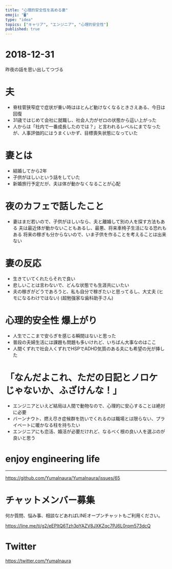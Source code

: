 ```yaml
---
title: "心理的安全性を高める妻"
emoji: "🖥"
type: "idea"
topics: ["キャリア", "エンジニア", "心理的安全性"]
published: true
---
```


# 2018-12-31

昨夜の話を思い出してつづる

# 夫

- 脊柱菅狭窄症で症状が重い時はほとんど動けなくなるときさえある、今日は回復
- 31歳ではじめて会社に就職し、社会人力がゼロの状態から這い上がった
- 人からは「社内で一番成長したのでは？」と言われるレベルにまでなったが、人事評価的にはうまくいかず、目標喪失状態になっていた

# 妻とは

- 結婚してから2年
- 子供がほしいという話をしていた
- 新婚旅行予定だが、夫は体が動かなくなることが心配

# 夜のカフェで話したこと

- 妻はまだ若いので、子供がほしいなら、夫と離婚して別の人を探す方法もある
夫は最近体が動かないこともあるし、最悪、将来車椅子生活になる恐れもある
将来の稼ぎも分からないので、いま子供を作ることを考えることは出来ない

# 妻の反応

- 生きていてくれたらそれで良い
- 悲しいことは言わないで、どんな状態でも生涯共にいたい
- 夫の稼ぎがどうであろうと、私も自分で稼ぎたいと思ってるし、大丈夫 (ヒモになるわけではない) (超勉强家な歯科助手さん)

# 心理的安全性 爆上がり

- 人生でここまで安らぎを感じる瞬間はないと思った
- 普段の夫婦生活には課題も問題も多いけれど、いちばん大事なのはここ
- 人間くずれで社会人くずれでHSPでADHD気質のある夫にも希望の光が挿した

# 「なんだよこれ、ただの日記とノロケじゃないか、ふざけんな！」

- エンジニアといえど結局は人間で動物なので、心理的に安心することは絶対に必要
- バーンナウト、燃え尽き症候群を防いでくれるのは職場とは限らない、プライベートに暖かなる柱を持ちたい
- エンジニアにも恋活、婚活が必要だけれど、なるべく根の良い人を選ぶのが良いと思う

# enjoy engineering life

---

https://github.com/YumaInaura/YumaInaura/issues/65








<!-- Update From Qiita API -->

# チャットメンバー募集


何か質問、悩み事、相談などあればLINEオープンチャットもご利用ください。

https://line.me/ti/g2/eEPltQ6Tzh3pYAZV8JXKZqc7PJ6L0rpm573dcQ





# Twitter


https://twitter.com/YumaInaura


<!-- Update From Qiita API -->


